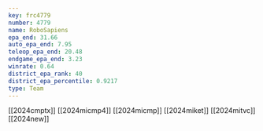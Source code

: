 ```yaml
---
key: frc4779
number: 4779
name: RoboSapiens
epa_end: 31.66
auto_epa_end: 7.95
teleop_epa_end: 20.48
endgame_epa_end: 3.23
winrate: 0.64
district_epa_rank: 40
district_epa_percentile: 0.9217
type: Team
---
```

[[2024cmptx]]
[[2024micmp4]]
[[2024micmp]]
[[2024miket]]
[[2024mitvc]]
[[2024new]]
